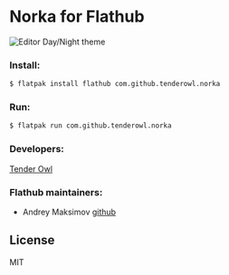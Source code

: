 # Norka for Flathub

![Editor Day/Night theme](https://raw.githubusercontent.com/flathub/com.github.tenderowl.norka/master/screenshots/editor-mix.png)

### Install:

```sh
$ flatpak install flathub com.github.tenderowl.norka
```

### Run:


```sh
$ flatpak run com.github.tenderowl.norka
```

### Developers:
[Tender Owl](https://tenderowl.com/ "Tender Owl")

### Flathub maintainers:
* Andrey Maksimov [github](https://github.com/amka "amka")


License
----

MIT

